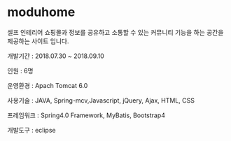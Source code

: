 # moduhome
셀프 인테리어 쇼핑몰과 정보를 공유하고 소통할 수 있는 
커뮤니티 기능을 하는 공간을 제공하는 사이트 입니다.

개발기간 : 2018.07.30 ~ 2018.09.10 

인원 : 6명

운영환경 : Apach Tomcat 6.0

사용기술 : JAVA, Spring-mcv,Javascript, jQuery, Ajax, HTML, CSS

프레임워크 : Spring4.0 Framework, MyBatis, Bootstrap4

개발도구 : eclipse
